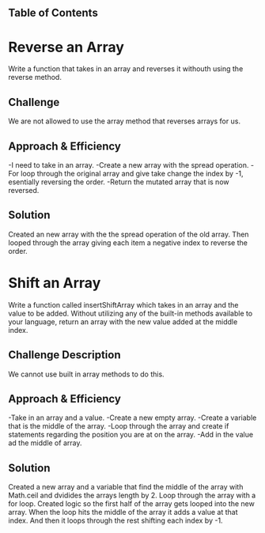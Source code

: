 ## Table of Contents

   # Reverse an Array
Write a function that takes in an array and reverses it withouth using the reverse method.

## Challenge
We are not allowed to use the array method that reverses arrays for us.

## Approach & Efficiency
-I need to take in an array.
-Create a new array with the spread operation.
-For loop through the original array and give take change the index by -1, esentially reversing the order.
-Return the mutated array that is now reversed.

## Solution
Created an new array with the the spread operation of the old array. Then looped through the array giving each item a negative index to reverse the order.

# Shift an Array
Write a function called insertShiftArray which takes in an array and the value to be added. Without utilizing any of the built-in methods available to your language, return an array with the new value added at the middle index.

## Challenge Description
We cannot use built in array methods to do this.

## Approach & Efficiency
-Take in an array and a value.
-Create a new empty array.
-Create a variable that is the middle of the array.
-Loop through the array and create if statements regarding the position you are at on the array.
-Add in the value ad the middle of array.

## Solution
Created a new array and a variable that find the middle of the array with Math.ceil and dvidides the arrays length by 2. Loop through the array with a for loop. Created logic so the first half of the array gets looped into the new array. When the loop hits the middle of the array it adds a value at that index. And then it loops through the rest shifting each index by -1. 